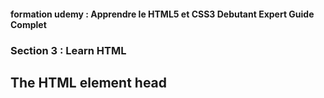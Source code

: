 #### formation udemy : Apprendre le HTML5 et CSS3 Debutant Expert Guide Complet 

### Section 3 : Learn HTML

## The HTML element head